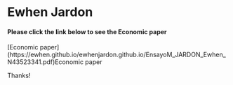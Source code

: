 <h1> Ewhen Jardon </h1>
<h4>Please click the link below to see the Economic paper</h4>
   [Economic paper](https://ewhen.github.io/ewhenjardon.github.io/EnsayoM_JARDON_Ewhen_N43523341.pdf)Economic paper
<p> Thanks! </p>
